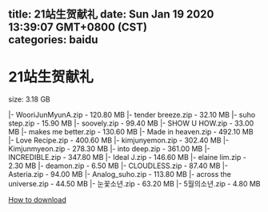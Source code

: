 
title: 21站生贺献礼
date: Sun Jan 19 2020 13:39:07 GMT+0800 (CST)    
categories: baidu
---

# 21站生贺献礼
size: 3.18 GB
 
 
|- WooriJunMyunA.zip - 120.80 MB
|- tender breeze.zip - 32.10 MB
|- suho step.zip - 15.90 MB
|- soovely.zip - 99.40 MB
|- SHOW U HOW.zip - 33.00 MB
|- makes me better.zip - 130.60 MB
|- Made in heaven.zip - 492.10 MB
|- Love Recipe.zip - 400.60 MB
|- kimjunyemon.zip - 302.40 MB
|- Kimjunmyeon.zip - 278.30 MB
|- into deep.zip - 361.00 MB
|- INCREDIBLE.zip - 347.80 MB
|- Ideal J.zip - 146.60 MB
|- elaine lim.zip - 2.30 MB
|- deamon.zip - 6.50 MB
|- CLOUDLESS.zip - 87.40 MB
|- Asteria.zip - 94.00 MB
|- Analog_suho.zip - 113.80 MB
|- across the universe.zip - 44.50 MB
|- 눈꽃소년.zip - 63.20 MB
|- 5월의소년.zip - 4.80 MB

[How to download](https://bpcam.bemobtrk.com/go/2ceec3aa-1ca2-46d6-b9ff-aaa5c184517c?jno=2616)